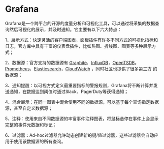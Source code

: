 # Grafana

Grafana是一个跨平台的开源的度量分析和可视化工具，可以通过将采集的数据查询然后可视化的展示，并及时通知。它主要有以下六大特点：

1、展示方式：快速灵活的客户端图表，面板插件有许多不同方式的可视化指标和日志，官方库中具有丰富的仪表盘插件，比如热图、折线图、图表等多种展示方式；

2、数据源：官方支持的数据源有 [Graphite](https://grafana.com/docs/features/datasources/graphite/)，[InfluxDB](https://grafana.com/docs/features/datasources/influxdb/)，[OpenTSDB](https://grafana.com/docs/features/datasources/opentsdb/)，[Prometheus](https://grafana.com/docs/features/datasources/prometheus/)，[Elasticsearch](https://grafana.com/docs/features/datasources/elasticsearch/)，[CloudWatch](https://grafana.com/docs/features/datasources/cloudwatch/) ，同时社区也提供了很多第三方 的数据源；

3、通知提醒：以可视方式定义最重要指标的警报规则，Grafana将不断计算并发送通知，在数据达到阈值时通过Slack、PagerDuty等获得通知；

4、混合展示：在同一图表中混合使用不同的数据源，可以基于每个查询指定数据源，甚至自定义数据源；

5、注释：使用来自不同数据源的丰富事件注释图表，将鼠标悬停在事件上会显示完整的事件元数据和标记；

6、过滤器：Ad-hoc过滤器允许动态创建新的键/值过滤器，这些过滤器会自动应用于使用该数据源的所有查询。

